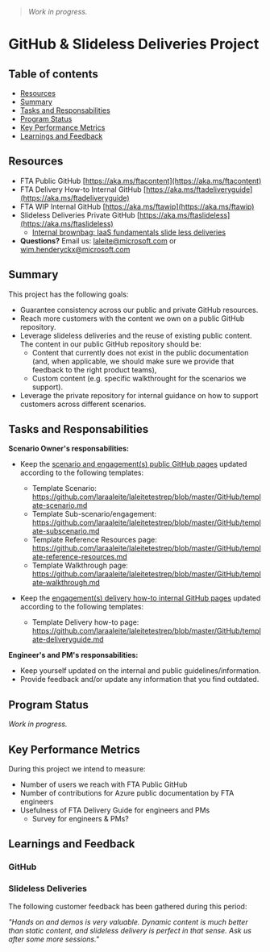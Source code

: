 > *Work in progress.*

# GitHub & Slideless Deliveries Project

## Table of contents 

* [Resources](#resources)
* [Summary](#summary)
* [Tasks and Responsabilities](#tasks-and-responsabilities)
* [Program Status](#program-status)
* [Key Performance Metrics](#key-performance-metrics)
* [Learnings and Feedback](#learnings-and-feedback)


## Resources

* FTA Public GitHub [https://aka.ms/ftacontent](https://aka.ms/ftacontent)
* FTA Delivery How-to Internal GitHub [https://aka.ms/ftadeliveryguide](https://aka.ms/ftadeliveryguide)
* FTA WIP Internal GitHub [https://aka.ms/ftawip](https://aka.ms/ftawip)
* Slideless Deliveries Private GitHub [https://aka.ms/ftaslideless](https://aka.ms/ftaslideless)
   * [Internal brownbag: IaaS fundamentals slide less deliveries](https://microsoft.sharepoint.com/teams/fasttrackforazure/CE/Shared%20Documents/Forms/AllItems.aspx?RootFolder=%2Fteams%2Ffasttrackforazure%2FCE%2FShared%20Documents%2FReadiness%20%26%20Training%20Materials%2FInternal%20brownbag%20series&FolderCTID=0x0120004142D6306BFD4A4E9C0E1C8ABF7FC84D)
* **Questions?** Email us: laleite@microsoft.com or wim.henderyckx@microsoft.com


## Summary

This project has the following goals:
* Guarantee consistency across our public and private GitHub resources.
* Reach more customers with the content we own on a public GitHub repository.
* Leverage slideless deliveries and the reuse of existing public content. The content in our public GitHub repository should be:
    * Content that currently does not exist in the public documentation (and, when applicable, we should make sure we provide that feedback to the right product teams),
    * Custom content (e.g. specific walkthrought for the scenarios we support).
* Leverage the private repository for internal guidance on how to support customers across different scenarios.



## Tasks and Responsabilities

**Scenario Owner's responsabilities:**

* Keep the [scenario and engagement(s) public GitHub pages](https://github.com/Azure/fasttrackforazure) updated according to the following templates:
    * Template Scenario: https://github.com/laraaleite/laleitetestrep/blob/master/GitHub/template-scenario.md 
    * Template Sub-scenario/engagement: https://github.com/laraaleite/laleitetestrep/blob/master/GitHub/template-subscenario.md    
    * Template Reference Resources page: https://github.com/laraaleite/laleitetestrep/blob/master/GitHub/template-reference-resources.md
    * Template Walkthrough page: https://github.com/laraaleite/laleitetestrep/blob/master/GitHub/template-walkthrough.md  

* Keep the [engagement(s) delivery how-to internal GitHub pages](https://github.com/Azure/fta-deliveryhowto) updated according to the following templates:
    * Template Delivery how-to page: https://github.com/laraaleite/laleitetestrep/blob/master/GitHub/template-deliveryguide.md 


**Engineer's and PM's responsabilities:**

* Keep yourself updated on the internal and public guidelines/information.
* Provide feedback and/or update any information that you find outdated.


## Program Status

*Work in progress.*


## Key Performance Metrics

During this project we intend to measure:
* Number of users we reach with FTA Public GitHub 
* Number of contributions for Azure public documentation by FTA engineers
* Usefulness of FTA Delivery Guide for engineers and PMs
  * Survey for engineers & PMs?


## Learnings and Feedback

### GitHub


### Slideless Deliveries

The following customer feedback has been gathered during this period:

*"Hands on and demos is very valuable. Dynamic content is much better than static content, and slideless delivery is perfect in that sense. Ask us after some more sessions."*
